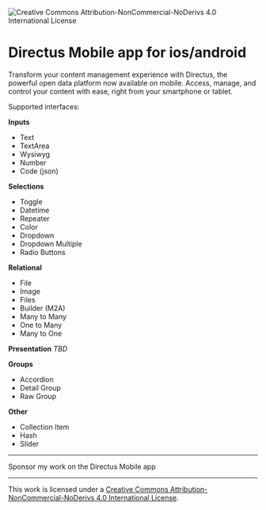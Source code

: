 ![Creative Commons Attribution-NonCommercial-NoDerivs 4.0 International License](https://img.shields.io/badge/License-CC%20BY--NC--SA%204.0-lightgrey.svg)

# Directus Mobile app for ios/android

Transform your content management experience with Directus, the powerful open data platform now available on mobile. Access, manage, and control your content with ease, right from your smartphone or tablet.

Supported interfaces:

**Inputs**
- Text
- TextArea
- Wysiwyg
- Number
- Code (json)

**Selections**
- Toggle
- Datetime
- Repeater
- Color
- Dropdown
- Dropdown Multiple
- Radio Buttons

**Relational**
- File
- Image
- Files
- Builder (M2A)
- Many to Many
- One to Many
- Many to One

**Presentation**
_TBD_

**Groups**
- Accordion
- Detail Group
- Raw Group

**Other**
- Collection Item
- Hash
- Slider

---

Sponsor my work on the Directus Mobile app

---

This work is licensed under a
[Creative Commons Attribution-NonCommercial-NoDerivs 4.0 International License](http://creativecommons.org/licenses/by-nc-sa/4.0/).
